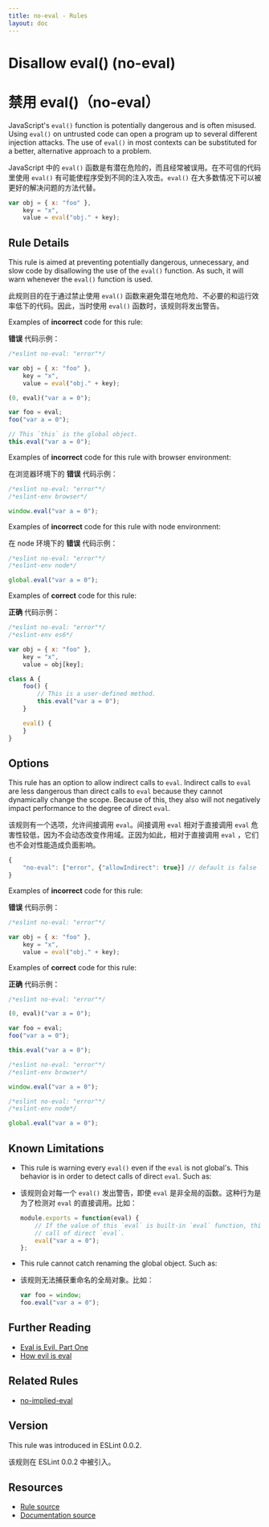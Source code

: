 ```yaml
---
title: no-eval - Rules
layout: doc
---
```

<!-- Note: No pull requests accepted for this file. See README.md in the root directory for details. -->

# Disallow eval() (no-eval)

# 禁用 eval()（no-eval）

JavaScript's `eval()` function is potentially dangerous and is often misused. Using `eval()` on untrusted code can open a program up to several different injection attacks. The use of `eval()` in most contexts can be substituted for a better, alternative approach to a problem.

JavaScript 中的 `eval()` 函数是有潜在危险的，而且经常被误用。在不可信的代码里使用 `eval()` 有可能使程序受到不同的注入攻击。`eval()` 在大多数情况下可以被更好的解决问题的方法代替。

```js
var obj = { x: "foo" },
    key = "x",
    value = eval("obj." + key);
```

## Rule Details

This rule is aimed at preventing potentially dangerous, unnecessary, and slow code by disallowing the use of the `eval()` function. As such, it will warn whenever the `eval()` function is used.

此规则目的在于通过禁止使用 `eval()` 函数来避免潜在地危险、不必要的和运行效率低下的代码。因此，当时使用 `eval()` 函数时，该规则将发出警告。

Examples of **incorrect** code for this rule:

**错误** 代码示例：

```js
/*eslint no-eval: "error"*/

var obj = { x: "foo" },
    key = "x",
    value = eval("obj." + key);

(0, eval)("var a = 0");

var foo = eval;
foo("var a = 0");

// This `this` is the global object.
this.eval("var a = 0");
```

Examples of **incorrect** code for this rule with browser environment:

在浏览器环境下的 **错误** 代码示例：

```js
/*eslint no-eval: "error"*/
/*eslint-env browser*/

window.eval("var a = 0");
```

Examples of **incorrect** code for this rule with node environment:

在 node 环境下的 **错误** 代码示例：

```js
/*eslint no-eval: "error"*/
/*eslint-env node*/

global.eval("var a = 0");
```

Examples of **correct** code for this rule:

**正确** 代码示例：

```js
/*eslint no-eval: "error"*/
/*eslint-env es6*/

var obj = { x: "foo" },
    key = "x",
    value = obj[key];

class A {
    foo() {
        // This is a user-defined method.
        this.eval("var a = 0");
    }

    eval() {
    }
}
```

## Options

This rule has an option to allow indirect calls to `eval`.
Indirect calls to `eval` are less dangerous than direct calls to `eval` because they cannot dynamically change the scope. Because of this, they also will not negatively impact performance to the degree of direct `eval`.


该规则有一个选项，允许间接调用 `eval`。间接调用 `eval` 相对于直接调用 `eval` 危害性较低，因为不会动态改变作用域。正因为如此，相对于直接调用 `eval` ，它们也不会对性能造成负面影响。

```js
{
    "no-eval": ["error", {"allowIndirect": true}] // default is false
}
```

Examples of **incorrect** code for this rule:

**错误** 代码示例：

```js
/*eslint no-eval: "error"*/

var obj = { x: "foo" },
    key = "x",
    value = eval("obj." + key);
```

Examples of **correct** code for this rule:

**正确** 代码示例：

```js
/*eslint no-eval: "error"*/

(0, eval)("var a = 0");

var foo = eval;
foo("var a = 0");

this.eval("var a = 0");
```

```js
/*eslint no-eval: "error"*/
/*eslint-env browser*/

window.eval("var a = 0");
```

```js
/*eslint no-eval: "error"*/
/*eslint-env node*/

global.eval("var a = 0");
```

## Known Limitations

* This rule is warning every `eval()` even if the `eval` is not global's. This behavior is in order to detect calls of direct `eval`. Such as:
* 该规则会对每一个 `eval()` 发出警告，即使 `eval` 是非全局的函数。这种行为是为了检测对 `eval` 的直接调用。比如：

  ```js
  module.exports = function(eval) {
      // If the value of this `eval` is built-in `eval` function, this is a
      // call of direct `eval`.
      eval("var a = 0");
  };
  ```

* This rule cannot catch renaming the global object. Such as:
* 该规则无法捕获重命名的全局对象。比如：

  ```js
  var foo = window;
  foo.eval("var a = 0");
  ```

## Further Reading

* [Eval is Evil, Part One](http://blogs.msdn.com/b/ericlippert/archive/2003/11/01/53329.aspx)
* [How evil is eval](http://javascriptweblog.wordpress.com/2010/04/19/how-evil-is-eval/)

## Related Rules

* [no-implied-eval](no-implied-eval)

## Version

This rule was introduced in ESLint 0.0.2.

该规则在 ESLint 0.0.2 中被引入。

## Resources

* [Rule source](https://github.com/eslint/eslint/tree/master/lib/rules/no-eval.js)
* [Documentation source](https://github.com/eslint/eslint/tree/master/docs/rules/no-eval.md)
